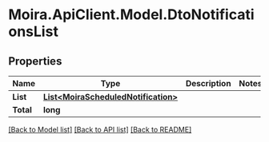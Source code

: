 # Moira.ApiClient.Model.DtoNotificationsList

## Properties

Name | Type | Description | Notes
------------ | ------------- | ------------- | -------------
**List** | [**List&lt;MoiraScheduledNotification&gt;**](MoiraScheduledNotification.md) |  | 
**Total** | **long** |  | 

[[Back to Model list]](../../README.md#documentation-for-models) [[Back to API list]](../../README.md#documentation-for-api-endpoints) [[Back to README]](../../README.md)

